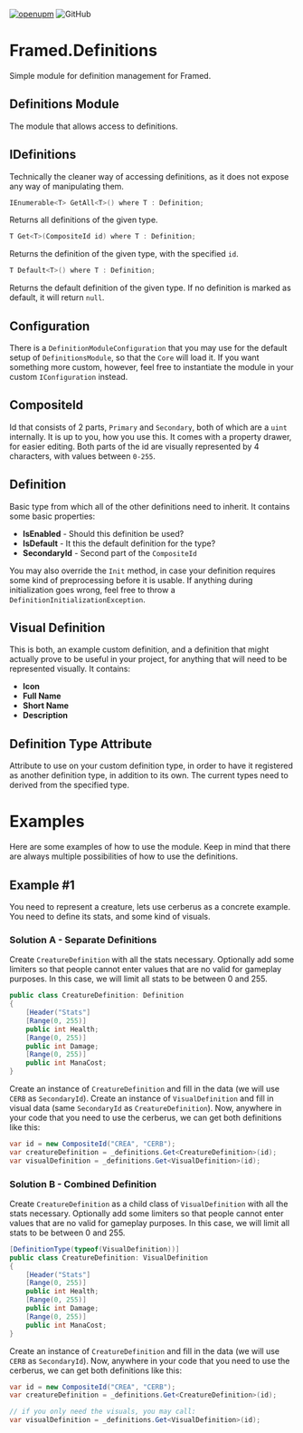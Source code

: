 [![openupm](https://img.shields.io/npm/v/net.mirzipan.framed.definitions?label=openupm&registry_uri=https://package.openupm.com)](https://openupm.com/packages/net.mirzipan.framed.definitions/) ![GitHub](https://img.shields.io/github/license/Mirzipan/Framed.Definitions)

# Framed.Definitions

Simple module for definition management for Framed.

## Definitions Module

The module that allows access to definitions.

## IDefinitions

Technically the cleaner way of accessing definitions, as it does not expose any way of manipulating them.

```csharp
IEnumerable<T> GetAll<T>() where T : Definition;
```
Returns all definitions of the given type.

```csharp
T Get<T>(CompositeId id) where T : Definition;
```
Returns the definition of the given type, with the specified `id`.

```csharp
T Default<T>() where T : Definition;
```
Returns the default definition of the given type. If no definition is marked as default, it will return `null`.

## Configuration

There is a `DefinitionModuleConfiguration` that you may use for the default setup of `DefinitionsModule`, so that the `Core` will load it.
If you want something more custom, however, feel free to instantiate the module in your custom `IConfiguration` instead.

## CompositeId

Id that consists of 2 parts, `Primary` and `Secondary`, both of which are a `uint` internally. It is up to you, how you use this.
It comes with a property drawer, for easier editing. Both parts of the id are visually represented by 4 characters, with values between `0-255`.

## Definition

Basic type from which all of the other definitions need to inherit.
It contains some basic properties:
* **IsEnabled** - Should this definition be used? 
* **IsDefault** - It this the default definition for the type?
* **SecondaryId** - Second part of the `CompositeId`

You may also override the `Init` method, in case your definition requires some kind of preprocessing before it is usable.
If anything during initialization goes wrong, feel free to throw a `DefinitionInitializationException`.

## Visual Definition

This is both, an example custom definition, and a definition that might actually prove to be useful in your project, for anything that will need to be represented visually. 
It contains:
* **Icon**
* **Full Name**
* **Short Name**
* **Description**

## Definition Type Attribute

Attribute to use on your custom definition type, in order to have it registered as another definition type, in addition to its own.
The current types need to derived from the specified type.

# Examples

Here are some examples of how to use the module.
Keep in mind that there are always multiple possibilities of how to use the definitions.

## Example #1

You need to represent a creature, lets use cerberus as a concrete example.
You need to define its stats, and some kind of visuals.

### Solution A - Separate Definitions ###
Create `CreatureDefinition` with all the stats necessary.
Optionally add some limiters so that people cannot enter values that are no valid for gameplay purposes.
In this case, we will limit all stats to be between 0 and 255.
```csharp
public class CreatureDefinition: Definition
{
    [Header("Stats"]
    [Range(0, 255)]
    public int Health;
    [Range(0, 255)]
    public int Damage;
    [Range(0, 255)]
    public int ManaCost;
}
```
Create an instance of `CreatureDefinition` and fill in the data (we will use `CERB` as `SecondaryId`).
Create an instance of `VisualDefinition` and fill in visual data (same `SecondaryId` as `CreatureDefinition`).
Now, anywhere in your code that you need to use the cerberus, we can get both definitions like this:
```csharp
var id = new CompositeId("CREA", "CERB");
var creatureDefinition = _definitions.Get<CreatureDefinition>(id);
var visualDefinition = _definitions.Get<VisualDefinition>(id);
```

### Solution B - Combined Definition ###
Create `CreatureDefinition` as a child class of `VisualDefinition` with all the stats necessary.
Optionally add some limiters so that people cannot enter values that are no valid for gameplay purposes.
In this case, we will limit all stats to be between 0 and 255.
```csharp
[DefinitionType(typeof(VisualDefinition))]
public class CreatureDefinition: VisualDefinition
{
    [Header("Stats"]
    [Range(0, 255)]
    public int Health;
    [Range(0, 255)]
    public int Damage;
    [Range(0, 255)]
    public int ManaCost;
}
```
Create an instance of `CreatureDefinition` and fill in the data (we will use `CERB` as `SecondaryId`).
Now, anywhere in your code that you need to use the cerberus, we can get both definitions like this:
```csharp
var id = new CompositeId("CREA", "CERB");
var creatureDefinition = _definitions.Get<CreatureDefinition>(id);

// if you only need the visuals, you may call:
var visualDefinition = _definitions.Get<VisualDefinition>(id);
```
